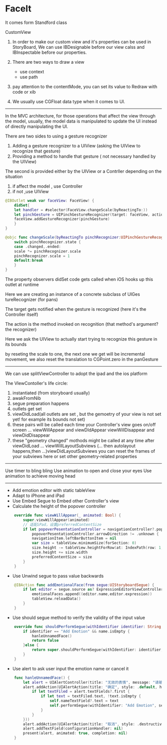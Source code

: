 # FaceIt

It comes form Standford class

CustomView

1. In order to make our custom view and it's properties can be used in StoryBoard, We can use IBDesignable before our view calss and IBInspectable before our properties.

2. There are two ways to draw a view
    - use context
    - use path
    
3. pay attention to the contentMode, you can set its value to Redraw with code or xib

4. We usually use CGFloat data type when it comes to UI.

---

In the MVC architecture, for those operations that affect the view through the model, usually, the model data is manipulated to update the UI instead of directly manipulating the UI.

There are two sides to using a gesture recognizer
1. Adding a gesture recognizer to a UIView (asking the UIView to recognize that gesture)
2. Providing a method to handle that gesture ( not necessary handled by the UIView)

The second is provided either by the UIView or a Contrller depending on the situation
1. if affect the model , use Controller
2. if not ,use UIView

```swift
@IBOutlet weak var faceView: FaceView! {
    didSet{
    let handler = #selector(FaceView.changeScale(byReactingTo:))
    let pinchGesture = UIPinchGestureRecognizer(target: faceView, action: handler)
    faceView.addGestureRecognizer(pinchGesture)
    }
}

@objc func changeScale(byReactingTo pinchRecognizer:UIPinchGestureRecognizer) {
    switch pinchRecognizer.state {
    case .changed,.ended:
    scale *= pinchRecognizer.scale
    pinchRecognizer.scale = 1
    default:break
    }
}
```
The property observers didSet code gets called when iOS hooks up this outlet at runtime

Here we are creating an instance of a concrete subclass of UIGes tureRecognizer (for pans)

The target gets notified when the gesture is recognized (here it's the Controller itself)

The action is the method invoked on recognition (that method's argument? the recognizer)

Here we ask the UIView to actually start trying to recognize this gesture in its bounds

by reseting the scale to one, the next one we get will be incremental movement, we also reset the translation to CGPoint.zero in the panGesture

---

We can use splitViewController to adopt the ipad and the ios platform

The VIewContoller's life circle:

1. instantiated (from storyboard usually)
2. awakFromNib
3. segue preparation happens
4. outlets get set
5. viewDidLoad(all outlets are set , but the gemoetry of your view is not set yet! for example its bounds not set)
6. these pairs will be called each time your Controller's view goes on/off screen ...
    viewWillAppear and viewDIdAppear
    viewWillDisappear and viewDidDisappear
7. these "geometry changed" mothods might be called at any time after viewDidLoad ...
    viewWillLayoutSubviews (... then autolayout happens,then ...)viewDidLayoutSubviews
    you can reset the frames of your subviews here or set other geometry-related properties

---
Use timer to bling bling
Use animation to open and close your eyes
Use animation to achieve moving head

---
- Add emotion editor with static tableView
- Adapt to iPhone and iPad
- Use Embed Segue to Embed other Controller's view
- Calculate the height of the popover controller
```swift
    override func viewWillAppear(_ animated: Bool) {
        super.viewWillAppear(animated)
        // 适配iPad，设置preferredContentSize
        if let popoverPesentationController = navigationController?.popoverPresentationController,
            popoverPesentationController.arrowDirection != .unknown {
            navigationItem.leftBarButtonItem = nil
            var size = tableView.minimumSize(forSection: 0)
            size.height -= tableView.heightForRow(at: IndexPath(row: 1, section: 0))
            size.height += size.width
            preferredContentSize = size
        }
    }
```
- Use Unwind segue to pass value backwards
```swift
    @IBAction func addEmotionalFace(from segue:UIStoryboardSegue) {
        if let editor = segue.source as? ExpressionEditorViewController {
            emotionalFaces.append((editor.name,editor.expression))
            tableView.reloadData()
        }
    }
```
- Use should segue method to verify the validity of the input value
```swift
    override func shouldPerformSegue(withIdentifier identifier: String, sender: Any?) -> Bool {
        if identifier == "Add Emotion" && name.isEmpty {
            hanleUnnamedFace()
            return false
        }else {
            return super.shouldPerformSegue(withIdentifier: identifier, sender: sender)
        }
    }
```
- Use alert to ask user input the emotion name or cancel it
```swift
    func hanleUnnamedFace() {
        let alert = UIAlertController(title: "无效的表情", message: "请输入表情名称", preferredStyle: .alert)
        alert.addAction(UIAlertAction(title: "确定", style: .default, handler: { (action) in
            if let textFiled = alert.textFields?.first {
                if let text = textFiled.text, !text.isEmpty {
                    self.nameTextField?.text = text
                    self.performSegue(withIdentifier: "Add Emotion", sender: nil)
                }
            }
        }))
        alert.addAction(UIAlertAction(title: "取消", style: .destructive, handler: nil))
        alert.addTextField(configurationHandler: nil)
        present(alert, animated: true, completion: nil)
    }
```

